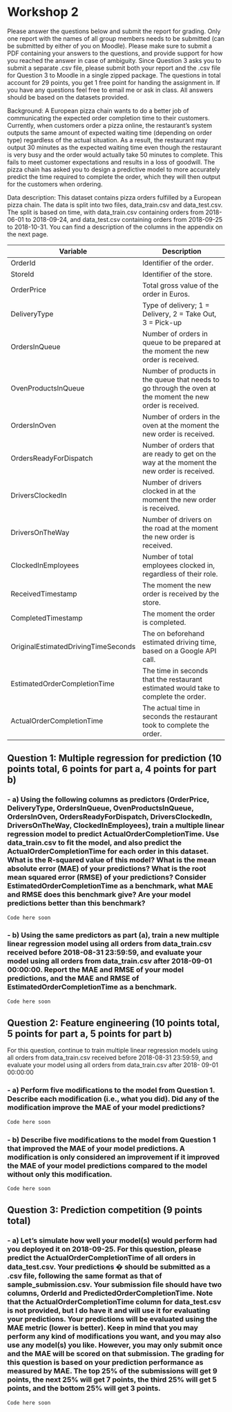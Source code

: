 # Workshop 2

Please answer the questions below and submit the report for grading. Only one report with the names of all
group members needs to be submitted (can be submitted by either of you on Moodle). Please make sure to
submit a PDF containing your answers to the questions, and provide support for how you reached the answer in
case of ambiguity. Since Question 3 asks you to submit a separate .csv file, please submit both your report and
the .csv file for Question 3 to Moodle in a single zipped package. The questions in total account for 29 points,
you get 1 free point for handing the assignment in. If you have any questions feel free to email me or ask in
class. All answers should be based on the datasets provided.

Background: A European pizza chain wants to do a better job of communicating the expected order completion
time to their customers. Currently, when customers order a pizza online, the restaurant’s system outputs the
same amount of expected waiting time (depending on order type) regardless of the actual situation. As a result,
the restaurant may output 30 minutes as the expected waiting time even though the restaurant is very busy and
the order would actually take 50 minutes to complete. This fails to meet customer expectations and results in a
loss of goodwill. The pizza chain has asked you to design a predictive model to more accurately predict the time
required to complete the order, which they will then output for the customers when ordering.

Data description: This dataset contains pizza orders fulfilled by a European pizza chain. The data is split into
two files, data_train.csv and data_test.csv. The split is based on time, with data_train.csv containing orders from
2018-06-01 to 2018-09-24, and data_test.csv containing orders from 2018-09-25 to 2018-10-31. You can find a
description of the columns in the appendix on the next page.

| Variable | Description |
| --- | --- |
| OrderId | Identifier of the order. |
| StoreId | Identifier of the store. |
| OrderPrice | Total gross value of the order in Euros. |
| DeliveryType  |  Type of delivery; 1 = Delivery, 2 = Take Out, 3 = Pick-up |
| OrdersInQueue  |  Number of orders in queue to be prepared at the moment the new order is received. |
| OvenProductsInQueue  |  Number of products in the queue that needs to go through the oven at the moment the new order is received. |
| OrdersInOven  |  Number of orders in the oven at the moment the new order is received. |
| OrdersReadyForDispatch  |  Number of orders that are ready to get on the way at the moment the new order is received. |
| DriversClockedIn  |  Number of drivers clocked in at the moment the new order is received. |
| DriversOnTheWay  |  Number of drivers on the road at the moment the new order is received. |
| ClockedInEmployees  |  Number of total employees clocked in, regardless of their role. |
| ReceivedTimestamp  |  The moment the new order is received by the store. |
| CompletedTimestamp  |  The moment the order is completed. | 
| OriginalEstimatedDrivingTimeSeconds  |  The on beforehand estimated driving time, based on a Google API call. |
| EstimatedOrderCompletionTime  |  The time in seconds that the restaurant estimated would take to complete the order. |
| ActualOrderCompletionTime  |  The actual time in seconds the restaurant took to complete the order. |

## Question 1: Multiple regression for prediction (10 points total, 6 points for part a, 4 points for part b)

### - a) Using the following columns as predictors (OrderPrice, DeliveryType, OrdersInQueue, OvenProductsInQueue, OrdersInOven, OrdersReadyForDispatch, DriversClockedIn, DriversOnTheWay, ClockedInEmployees), train a multiple linear regression model to predict ActualOrderCompletionTime. Use data_train.csv to fit the model, and also predict the ActualOrderCompletionTime for each order in this dataset. What is the R-squared value of this model? What is the mean absolute error (MAE) of your predictions? What is the root mean squared error (RMSE) of your predictions? Consider EstimatedOrderCompletionTime as a benchmark, what MAE and RMSE does this benchmark give? Are your model predictions better than this benchmark?

```bash
Code here soon
```



### - b) Using the same predictors as part (a), train a new multiple linear regression model using all orders from data_train.csv received before 2018-08-31 23:59:59, and evaluate your model using all orders from data_train.csv after 2018-09-01 00:00:00. Report the MAE and RMSE of your model predictions, and the MAE and RMSE of EstimatedOrderCompletionTime as a benchmark. 


```bash
Code here soon
```




## Question 2: Feature engineering (10 points total, 5 points for part a, 5 points for part b)

For this question, continue to train multiple linear regression models using all orders from data_train.csv
received before 2018-08-31 23:59:59, and evaluate your model using all orders from data_train.csv after 2018-
09-01 00:00:00

### - a) Perform five modifications to the model from Question 1. Describe each modification (i.e., what you did). Did any of the modification improve the MAE of your model predictions?

```bash
Code here soon
```


### - b) Describe five modifications to the model from Question 1 that improved the MAE of your model predictions. A modification is only considered an improvement if it improved the MAE of your model predictions compared to the model without only this modification.

```bash
Code here soon
```

## Question 3: Prediction competition (9 points total)

### - a) Let’s simulate how well your model(s) would perform had you deployed it on 2018-09-25. For this question, please predict the ActualOrderCompletionTime of all orders in data_test.csv. Your predictions � should be submitted as a .csv file, following the same format as that of sample_submission.csv. Your submission file should have two columns, OrderId and PredictedOrderCompletionTime. Note that the ActualOrderCompletionTime column for data_test.csv is not provided, but I do have it and will use it for evaluating your predictions. Your predictions will be evaluated using the MAE metric (lower is better). Keep in mind that you may perform any kind of modifications you want, and you may also use any model(s) you like. However, you may only submit once and the MAE will be scored on that submission. The grading for this question is based on your prediction performance as measured by MAE. The top 25% of the submissions will get 9 points, the next 25% will get 7 points, the third 25% will get 5 points, and the bottom 25% will get 3 points. 

```bash
Code here soon
```


